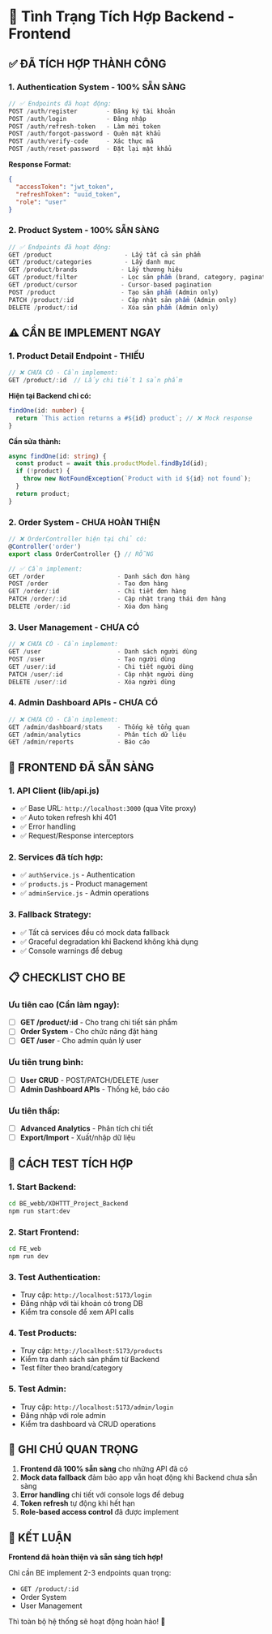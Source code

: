 # 🚀 Tình Trạng Tích Hợp Backend - Frontend

## ✅ **ĐÃ TÍCH HỢP THÀNH CÔNG**

### **1. Authentication System - 100% SẴN SÀNG**
```typescript
// ✅ Endpoints đã hoạt động:
POST /auth/register        - Đăng ký tài khoản
POST /auth/login           - Đăng nhập
POST /auth/refresh-token   - Làm mới token
POST /auth/forgot-password - Quên mật khẩu
POST /auth/verify-code     - Xác thực mã
POST /auth/reset-password  - Đặt lại mật khẩu
```

**Response Format:**
```json
{
  "accessToken": "jwt_token",
  "refreshToken": "uuid_token",
  "role": "user"
}
```

### **2. Product System - 100% SẴN SÀNG**
```typescript
// ✅ Endpoints đã hoạt động:
GET /product                    - Lấy tất cả sản phẩm
GET /product/categories         - Lấy danh mục
GET /product/brands            - Lấy thương hiệu
GET /product/filter            - Lọc sản phẩm (brand, category, pagination)
GET /product/cursor            - Cursor-based pagination
POST /product                  - Tạo sản phẩm (Admin only)
PATCH /product/:id             - Cập nhật sản phẩm (Admin only)
DELETE /product/:id            - Xóa sản phẩm (Admin only)
```

## ⚠️ **CẦN BE IMPLEMENT NGAY**

### **1. Product Detail Endpoint - THIẾU**
```typescript
// ❌ CHƯA CÓ - Cần implement:
GET /product/:id  // Lấy chi tiết 1 sản phẩm
```

**Hiện tại Backend chỉ có:**
```typescript
findOne(id: number) {
  return `This action returns a #${id} product`; // ❌ Mock response
}
```

**Cần sửa thành:**
```typescript
async findOne(id: string) {
  const product = await this.productModel.findById(id);
  if (!product) {
    throw new NotFoundException(`Product with id ${id} not found`);
  }
  return product;
}
```

### **2. Order System - CHƯA HOÀN THIỆN**
```typescript
// ❌ OrderController hiện tại chỉ có:
@Controller('order')
export class OrderController {} // RỖNG

// ✅ Cần implement:
GET /order                    - Danh sách đơn hàng
POST /order                   - Tạo đơn hàng
GET /order/:id                - Chi tiết đơn hàng
PATCH /order/:id              - Cập nhật trạng thái đơn hàng
DELETE /order/:id             - Xóa đơn hàng
```

### **3. User Management - CHƯA CÓ**
```typescript
// ❌ CHƯA CÓ - Cần implement:
GET /user                     - Danh sách người dùng
POST /user                    - Tạo người dùng
GET /user/:id                 - Chi tiết người dùng
PATCH /user/:id               - Cập nhật người dùng
DELETE /user/:id              - Xóa người dùng
```

### **4. Admin Dashboard APIs - CHƯA CÓ**
```typescript
// ❌ CHƯA CÓ - Cần implement:
GET /admin/dashboard/stats    - Thống kê tổng quan
GET /admin/analytics          - Phân tích dữ liệu
GET /admin/reports            - Báo cáo
```

## 🔧 **FRONTEND ĐÃ SẴN SÀNG**

### **1. API Client (lib/api.js)**
- ✅ Base URL: `http://localhost:3000` (qua Vite proxy)
- ✅ Auto token refresh khi 401
- ✅ Error handling
- ✅ Request/Response interceptors

### **2. Services đã tích hợp:**
- ✅ `authService.js` - Authentication
- ✅ `products.js` - Product management
- ✅ `adminService.js` - Admin operations

### **3. Fallback Strategy:**
- ✅ Tất cả services đều có mock data fallback
- ✅ Graceful degradation khi Backend không khả dụng
- ✅ Console warnings để debug

## 📋 **CHECKLIST CHO BE**

### **Ưu tiên cao (Cần làm ngay):**
- [ ] **GET /product/:id** - Cho trang chi tiết sản phẩm
- [ ] **Order System** - Cho chức năng đặt hàng
- [ ] **GET /user** - Cho admin quản lý user

### **Ưu tiên trung bình:**
- [ ] **User CRUD** - POST/PATCH/DELETE /user
- [ ] **Admin Dashboard APIs** - Thống kê, báo cáo

### **Ưu tiên thấp:**
- [ ] **Advanced Analytics** - Phân tích chi tiết
- [ ] **Export/Import** - Xuất/nhập dữ liệu

## 🚀 **CÁCH TEST TÍCH HỢP**

### **1. Start Backend:**
```bash
cd BE_webb/XDHTTT_Project_Backend
npm run start:dev
```

### **2. Start Frontend:**
```bash
cd FE_web
npm run dev
```

### **3. Test Authentication:**
- Truy cập: `http://localhost:5173/login`
- Đăng nhập với tài khoản có trong DB
- Kiểm tra console để xem API calls

### **4. Test Products:**
- Truy cập: `http://localhost:5173/products`
- Kiểm tra danh sách sản phẩm từ Backend
- Test filter theo brand/category

### **5. Test Admin:**
- Truy cập: `http://localhost:5173/admin/login`
- Đăng nhập với role admin
- Kiểm tra dashboard và CRUD operations

## 📝 **GHI CHÚ QUAN TRỌNG**

1. **Frontend đã 100% sẵn sàng** cho những API đã có
2. **Mock data fallback** đảm bảo app vẫn hoạt động khi Backend chưa sẵn sàng
3. **Error handling** chi tiết với console logs để debug
4. **Token refresh** tự động khi hết hạn
5. **Role-based access control** đã được implement

## 🎯 **KẾT LUẬN**

**Frontend đã hoàn thiện và sẵn sàng tích hợp!** 

Chỉ cần BE implement 2-3 endpoints quan trọng:
- `GET /product/:id` 
- Order System
- User Management

Thì toàn bộ hệ thống sẽ hoạt động hoàn hảo! 🚀
